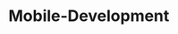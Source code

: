 # Mobile-Development
[![<GoCipes>](https://circleci.com/gh/GoCipes/Mobile-Development.svg?style=svg&circle-token=CCIPAT_EHKkn694dajqkvUEAAdRbp_b16d35bd004d8f21dba6f0c54c59ee9d0ed3a565)](https://app.circleci.com/gh/GoCipes/Mobile-Development)
